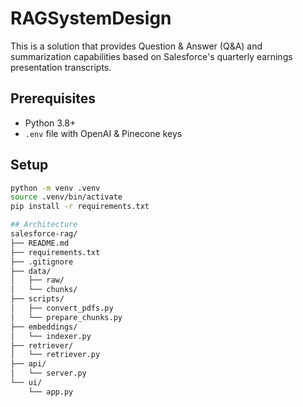 # RAGSystemDesign
This is a solution that provides Question &amp; Answer (Q&amp;A) and summarization capabilities based on Salesforce's quarterly earnings presentation transcripts.

## Prerequisites
- Python 3.8+  
- `.env` file with OpenAI & Pinecone keys  

## Setup
```bash
python -m venv .venv
source .venv/bin/activate
pip install -r requirements.txt

## Architecture
salesforce‐rag/  
├── README.md
├── requirements.txt  
├── .gitignore  
├── data/  
│   ├── raw/  
│   └── chunks/  
├── scripts/  
│   ├── convert_pdfs.py  
│   └── prepare_chunks.py  
├── embeddings/  
│   └── indexer.py  
├── retriever/  
│   └── retriever.py  
├── api/  
│   └── server.py  
└── ui/  
    └── app.py 